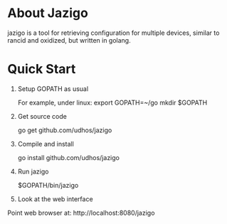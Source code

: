 About Jazigo
=============

jazigo is a tool for retrieving configuration for multiple devices, similar to rancid and oxidized, but written in golang.

Quick Start
===========

1. Setup GOPATH as usual

    For example, under linux:
    export GOPATH=~/go
    mkdir $GOPATH

2. Get source code

    go get github.com/udhos/jazigo

3. Compile and install

    go install github.com/udhos/jazigo

4. Run jazigo

    $GOPATH/bin/jazigo

5. Look at the web interface

Point web browser at: http://localhost:8080/jazigo

